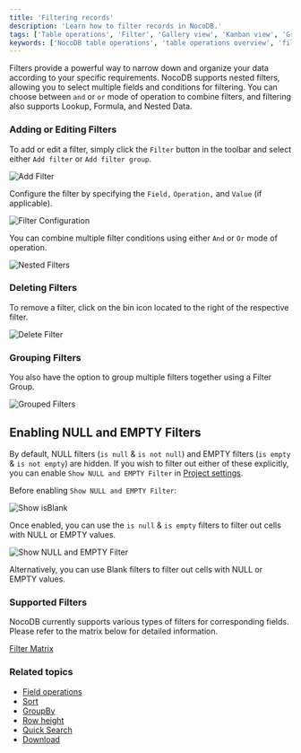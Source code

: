 ```yaml
---
title: 'Filtering records'
description: 'Learn how to filter records in NocoDB.'
tags: ['Table operations', 'Filter', 'Gallery view', 'Kanban view', 'Grid view']
keywords: ['NocoDB table operations', 'table operations overview', 'filter']
---
```



Filters provide a powerful way to narrow down and organize your data according to your specific requirements. NocoDB supports nested filters, allowing you to select multiple fields and conditions for filtering. You can choose between `and` or `or` mode of operation to combine filters, and filtering also supports Lookup, Formula, and Nested Data.

### Adding or Editing Filters
To add or edit a filter, simply click the `Filter` button in the toolbar and select either `Add filter` or `Add filter group`.

![Add Filter](/img/v2/table-operations/filter-1.png)

Configure the filter by specifying the `Field,` `Operation,` and `Value` (if applicable).

![Filter Configuration](/img/v2/table-operations/filter-2.png)

You can combine multiple filter conditions using either `And` or `Or` mode of operation.

![Nested Filters](/img/v2/table-operations/filter-3.png)

### Deleting Filters
To remove a filter, click on the bin icon located to the right of the respective filter.

![Delete Filter](/img/v2/table-operations/filter-5.png)

### Grouping Filters
You also have the option to group multiple filters together using a Filter Group.

![Grouped Filters](/img/v2/table-operations/filter-4.png)

## Enabling NULL and EMPTY Filters
By default, NULL filters (`is null` & `is not null`) and EMPTY filters (`is empty` & `is not empty`) are hidden. If you wish to filter out either of these explicitly, you can enable `Show NULL and EMPTY Filter` in [Project settings](/bases/actions-on-base#base-settings).

Before enabling `Show NULL and EMPTY Filter`:

![Show isBlank](/img/v2/table-operations/filter-is-blank.png)

Once enabled, you can use the `is null` & `is empty` filters to filter out cells with NULL or EMPTY values.

![Show NULL and EMPTY Filter](/img/v2/table-operations/filter-is-null-empty.png)

Alternatively, you can use Blank filters to filter out cells with NULL or EMPTY values.

### Supported Filters
NocoDB currently supports various types of filters for corresponding fields. Please refer to the matrix below for detailed information.

[Filter Matrix](https://docs.google.com/spreadsheets/d/e/2PACX-1vTpCNKtA-szaXUKJEO5uuSIRnzUOK793MKnyBz9m2rQcwn7HqK19jPHeER-IIRWH9X56J78wfxXZuuv/pubhtml?gid=427284630&amp;single=true&amp;widget=true&amp;headers=false)

### Related topics
- [Field operations](field-operations)
- [Sort](sort)
- [GroupBy](group-by)
- [Row height](row-height)
- [Quick Search](search)
- [Download](download)